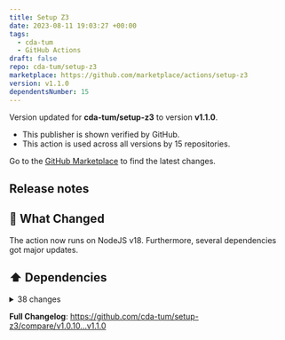 ```yaml
---
title: Setup Z3
date: 2023-08-11 19:03:27 +00:00
tags:
  - cda-tum
  - GitHub Actions
draft: false
repo: cda-tum/setup-z3
marketplace: https://github.com/marketplace/actions/setup-z3
version: v1.1.0
dependentsNumber: 15
---
```



Version updated for **cda-tum/setup-z3** to version **v1.1.0**.
- This publisher is shown verified by GitHub.
- This action is used across all versions by 15 repositories.

Go to the [GitHub Marketplace](https://github.com/marketplace/actions/setup-z3) to find the latest changes.

## Release notes

## 👀 What Changed

The action now runs on NodeJS v18. Furthermore, several dependencies got major updates.

## ⬆️ Dependencies

<details>
<summary>38 changes</summary>

- Build(deps): Bump @octokit/openapi-types from 16.0.0 to 18.0.0 @dependabot (#181)
- ⬆️ Update npm packages @burgholzer (#218)
- Build(deps): Bump @octokit/action from 6.0.4 to 6.0.5 @dependabot (#212)
- Build(deps): Bump @octokit/core from 4.2.4 to 5.0.0 @dependabot (#207)
- ⬆️🪝 update pre-commit hooks @pre-commit-ci (#216)
- Build(deps-dev): Bump eslint-plugin-jest from 27.2.2 to 27.2.3 @dependabot (#214)
- Build(deps-dev): Bump @types/node from 20.4.2 to 20.4.4 @dependabot (#210)
- Build(deps-dev): Bump @typescript-eslint/parser from 5.61.0 to 5.62.0 @dependabot (#209)
- Build(deps-dev): Bump @types/node from 20.3.1 to 20.4.2 @dependabot (#206)
- Build(deps): Bump @octokit/core from 4.2.1 to 4.2.4 @dependabot (#200)
- Build(deps): Bump semver from 6.3.0 to 6.3.1 @dependabot (#205)
- Build(deps): Bump actions/setup-node from 3.6.0 to 3.7.0 @dependabot (#203)
- ⬆️🪝 update pre-commit hooks @pre-commit-ci (#204)
- Build(deps-dev): Bump @typescript-eslint/eslint-plugin from 5.60.0 to 5.61.0 @dependabot (#202)
- Build(deps-dev): Bump jest from 29.5.0 to 29.6.1 @dependabot (#201)
- Build(deps-dev): Bump @typescript-eslint/parser from 5.60.1 to 5.61.0 @dependabot (#199)
- Build(deps-dev): Bump typescript from 5.1.3 to 5.1.6 @dependabot (#198)
- Build(deps-dev): Bump ts-jest from 29.1.0 to 29.1.1 @dependabot (#197)
- Build(deps-dev): Bump @typescript-eslint/parser from 5.60.0 to 5.60.1 @dependabot (#196)
- Build(deps-dev): Bump eslint from 8.43.0 to 8.44.0 @dependabot (#195)
- Build(deps-dev): Bump @typescript-eslint/parser from 5.59.11 to 5.60.0 @dependabot (#193)
- Build(deps-dev): Bump eslint-plugin-jest from 27.2.1 to 27.2.2 @dependabot (#192)
- Build(deps-dev): Bump @typescript-eslint/eslint-plugin from 5.59.11 to 5.60.0 @dependabot (#194)
- Build(deps): Bump @octokit/action from 5.0.5 to 6.0.4 @dependabot (#191)
- ⬆️🪝 update pre-commit hooks @pre-commit-ci (#190)
- Build(deps-dev): Bump @typescript-eslint/eslint-plugin from 5.59.9 to 5.59.11 @dependabot (#189)
- Build(deps-dev): Bump eslint from 8.42.0 to 8.43.0 @dependabot (#188)
- Build(deps-dev): Bump @types/node from 20.3.0 to 20.3.1 @dependabot (#187)
- Build(deps-dev): Bump @typescript-eslint/parser from 5.59.9 to 5.59.11 @dependabot (#186)
- Build(deps-dev): Bump @typescript-eslint/eslint-plugin from 5.59.8 to 5.59.9 @dependabot (#184)
- Build(deps-dev): Bump eslint-plugin-github from 4.7.0 to 4.8.0 @dependabot (#183)
- Build(deps-dev): Bump @types/node from 20.2.5 to 20.3.0 @dependabot (#185)
- Build(deps-dev): Bump @typescript-eslint/parser from 5.59.6 to 5.59.9 @dependabot (#182)
- ⬆️🪝 update pre-commit hooks @pre-commit-ci (#180)
- Build(deps-dev): Bump @typescript-eslint/eslint-plugin from 5.59.7 to 5.59.8 @dependabot (#176)
- Build(deps-dev): Bump typescript from 5.0.4 to 5.1.3 @dependabot (#177)
- Build(deps-dev): Bump eslint from 8.41.0 to 8.42.0 @dependabot (#179)
- Build(deps-dev): Bump @types/node from 20.2.3 to 20.2.5 @dependabot (#178)
</details>

**Full Changelog**: https://github.com/cda-tum/setup-z3/compare/v1.0.10...v1.1.0

